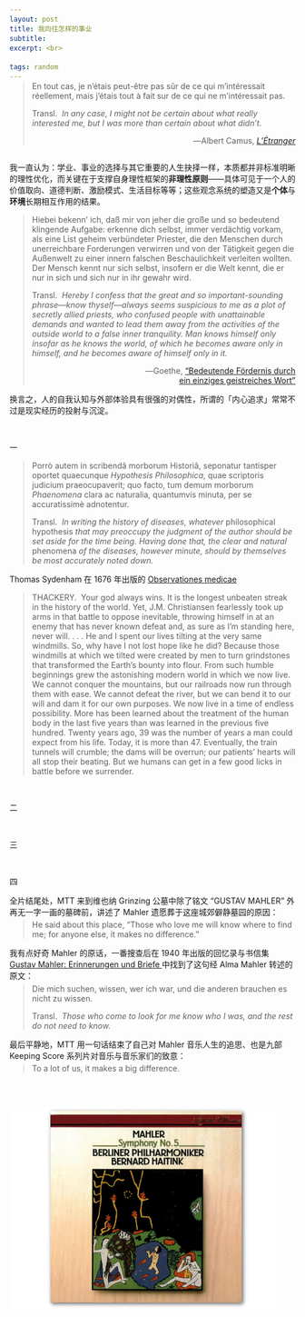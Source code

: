 ```yaml
---
layout: post
title: 我向往怎样的事业
subtitle: 
excerpt: <br>

tags: random
---
```


<p style="margin-top:-1.0em"> </p>

> <p class="quote">
> En tout cas, je n’étais peut-être pas sûr de ce qui m’intéressait réellement, mais j’étais tout à fait sur de ce qui ne m’intéressait pas. </p> 
>
> <p class="quote-transl"> 
> Transl.&nbsp; <i> In any case, I might not be certain about what really interested me, but I was more than certain about what didn’t. </i> </p>
>
> <p align="right" class="quote"> ―Albert Camus, <a href="https://archive.org/details/albertcamus-letranger-1942_20190820/page/n89/mode/2up"><i>L’Étranger</i> </a> </p>

<p style="margin-bottom:2em"> </p>

我一直认为：学业、事业的选择与其它重要的人生抉择一样，本质都并非标准明晰的理性优化，而关键在于支撑自身理性框架的**非理性原则**——具体可见于一个人的价值取向、道德判断、激励模式、生活目标等等；这些观念系统的塑造又是**个体**与**环境**长期相互作用的结果。

> <p class="quote">
> Hiebei bekenn’ ich, daß mir von jeher die große und so bedeutend klingende Aufgabe: erkenne dich selbst, immer verdächtig vorkam, als eine List geheim verbündeter Priester, die den Menschen durch unerreichbare Forderungen verwirren und von der Tätigkeit gegen die Außenwelt zu einer innern falschen Beschaulichkeit verleiten wollten. Der Mensch kennt nur sich selbst, insofern er die Welt kennt, die er nur in sich und sich nur in ihr gewahr wird. </p> 
>
> <p class="quote-transl"> 
> Transl.&nbsp; <i> Hereby I confess that the great and so important-sounding phrase—know thyself—always seems suspicious to me as a plot of secretly allied priests, who confused people with unattainable demands and wanted to lead them away from the activities of the outside world to a false inner tranquility. Man knows himself only insofar as he knows the world, of which he becomes aware only in himself, and he becomes aware of himself only in it. </i> </p>
>
><p align="right" class="quote-ttl"> 
> ―Goethe, <a href="http://www.zeno.org/Literatur/M/Goethe,+Johann+Wolfgang/Theoretische+Schriften/Bedeutende+F%C3%B6rdernis+durch+ein+einziges+geistreiches+Wort"> “Bedeutende Fördernis durch <nobr> ein einziges geistreiches Wort” </nobr> </a> </p>

换言之，人的自我认知与外部体验具有很强的对偶性，所谓的「内心追求」常常不过是现实经历的投射与沉淀。

<br>

<p class="ttl"> 一 </p>

> <p class="quote">
> Porrò autem in scribendâ morborum Historiâ, seponatur tantisper oportet quaecunque <i>Hypothesis Philosophica</i>, quae scriptoris judicium praeocupaverit; quo facto, tum demum morborum <i>Phaenomena</i> clara ac naturalia, quantumvis minuta, per se accuratissimè adnotentur. </p> 
>
> <p class="quote-transl"> 
> Transl.&nbsp; <i> In writing the history of diseases, whatever</i> philosophical hypothesis <i> that may preoccupy the judgment of the author should be set aside for the time being. Having done that, the clear and natural </i> phenomena <i> of the diseases, however minute, should by themselves be most accurately noted down. </i> </p>


<span class='reg'>Thomas Sydenham</span> 在<span class='num'> 1676 </span>年出版的 <a href="https://archive.org/details/BIUSante_82971x01/page/n17/mode/2up"><span class='ita'>Observationes medicae</span></a>

> <p class="play">
> THACKERY.&nbsp; Your god always wins. It is the longest unbeaten streak in the history of the world. Yet, J.M.&nbsp;Christiansen fearlessly took up arms in that battle to oppose inevitable, throwing himself in at an enemy that has never known defeat and, as sure as I’m standing here, never will. <nobr>. . .</nobr> He and I spent our lives tilting at the very same windmills. So, why have I not lost hope like he did? Because those windmills at which we tilted were created by men to turn grindstones that transformed the Earth’s bounty into flour. From such humble beginnings grew the astonishing modern world in which we now live. We cannot conquer the mountains, but our railroads now run through them with ease. We cannot defeat the river, but we can bend it to our will and dam it for our own purposes. We now live in a time of endless possibility. More has been learned about the treatment of the human body in the last five years than was learned in the previous five hundred. Twenty years ago, 39 was the number of years a man could expect from his life. Today, it is more than 47. Eventually, the train tunnels will crumble; the dams will be overrun; our patients’ hearts will all stop their beating. But we humans can get in a few good licks in battle before we surrender. </p>


<br>


<p class="ttl"> 二 </p>

<br>


<p class="ttl"> 三 </p>

<br>


<p class="ttl"> 四 </p>

全片结尾处，<span class='reg'>MTT</span> 来到维也纳 <span class='reg'>Grinzing</span> 公墓中除了铭文 <span class='reg'>“GUSTAV MAHLER”</span> 外再无一字一画的墓碑前，讲述了 <span class='reg'>Mahler</span> 遗愿葬于这座城郊僻静墓园的原因：

> <p class="quote" style="margin-top:-0.69em">
> He said about this place, “Those who love me will know where to find me; for anyone else, it makes no difference.”</p> 

我有点好奇 <span class='reg'>Mahler</span> 的原话，一番搜查后在 <span class='num'>1940</span> 年出版的回忆录与书信集 <a href="https://archive.org/details/gustavmahlerderf0000fisc/page/838/mode/2up?q=%22die+mich+suchen%22"> <span class='ita'>Gustav Mahler: <nobr> Erinnerungen und Briefe </nobr> </span> </a> 中找到了这句经 <span class='reg'>Alma Mahler</span> 转述的原文：

> <p class="quote" style="margin-top:-0.69em">
> Die mich suchen, wissen, wer ich war, und die anderen brauchen es nicht zu wissen. </p> 
>
> <p class="quote-transl"> 
> Transl.&nbsp; <i> Those who come to look for me know who I was, and the rest do not need to know. </i> </p>

最后平静地，<span class='reg'>MTT</span> 用一句话结束了自己对 <span class='reg'>Mahler</span> 音乐人生的追思、也是九部 <span class='ita'>Keeping Score</span> 系列片对音乐与音乐家们的致意：

> <p class="quote" style="margin-top:-0.69em">
> To a lot of us, it makes a big difference. </p> 


<p style="margin-bottom:2em"> </p>

<br>


<p class="alb">
<a href="https://www.youtube.com/watch?v=2cnOnRLBqOQ&list=OLAK5uy_laePA1RfQrAv4MytLWo7CC6LFrAkGLRC0&index=4">
<img src="/assets/img/albums/haitink-mahler5.png" width="480"> </a> 
</p>

<br>













